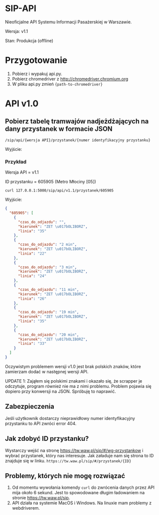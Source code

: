 # SIP-API
Nieoficjalne API Systemu Informacji Pasażerskiej w Warszawie.

Wersja: v1.1

Stan: Produkcja (offline)
# Przygotowanie
1.  Pobierz i wypakuj api.py.
2.  Pobierz chromedriver z http://chromedriver.chromium.org
3.  W pliku api.py zmień `{path-to-chromedriver}`
# API v1.0
## Pobierz tabelę tramwajów nadjeżdżających na dany przystanek w formacie JSON
`/sip/api/{wersja API}/przystanek/{numer identyfikacyjny przystanku}`

Wyjście: 
### Przykład
Wersja API = v1.1

ID przystanku = 605905 (Metro Młociny [05])

`curl 127.0.0.1:5000/sip/api/v1.1/przystanek/605905`

Wyjście: 
``` JSON
{
  "605905": [
    {
      "czas_do_odjazdu": "",
      "kierunek": "ZET \u017bOLIBORZ",
      "linia": "35"
    },
    {
      "czas_do_odjazdu": "2 min",
      "kierunek": "ZET \u017bOLIBORZ",
      "linia": "22"
    },
    {
      "czas_do_odjazdu": "3 min",
      "kierunek": "ZET \u017bOLIBORZ",
      "linia": "24"
    },
    {
      "czas_do_odjazdu": "11 min",
      "kierunek": "ZET \u017bOLIBORZ",
      "linia": "26"
    },
    {
      "czas_do_odjazdu": "19 min",
      "kierunek": "ZET \u017bOLIBORZ",
      "linia": "35"
    },
    {
      "czas_do_odjazdu": "20 min",
      "kierunek": "ZET \u017bOLIBORZ",
      "linia": "33"
    }
  ]
}
````
Oczywistym problemem wersji v1.0 jest brak polskich znaków, które zamierzam dodać w następnej wersji API. 

UPDATE 1: Zająłem się polskimi znakami i okazało się, że scrapper je odczytuje, program również nie ma z nimi problemu. Problem pojawia się dopiero przy konwersji na JSON. Spróbuję to naprawić.

## Zabezpieczenia
Jeśli użytkownik dostarczy nieprawidłowy numer identyfikacyjny przystanku to API zwróci error 404.

## Jak zdobyć ID przystanku?
Wystarczy wejść na stronę https://tw.waw.pl/sip/#/wg-przystankow i wybrać przystanek, który nas interesuje. Jak załaduje nam się strona to ID znajduje się w linku. `https://tw.waw.pl/sip/#/przystanek/{ID}`

## Problemy, których nie mogę rozwiązać
1.  Od momentu wywołania komendy `curl` do zwrócenia danych przez API mija około 6 sekund. Jest to spowodowane długim ładowaniem na stronie https://tw.waw.pl/sip. 
2.  API działa na systemie MacOS i Windows. Na linuxie mam problemy z webdriverem.

